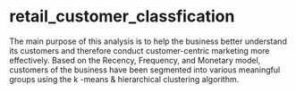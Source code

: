 # retail_customer_classfication
The main purpose of this analysis is to help the business better understand its customers and therefore conduct customer-centric marketing more effectively. Based on the Recency, Frequency, and Monetary model, customers of the business have been segmented into various meaningful groups using the k -means & hierarchical clustering algorithm. 
